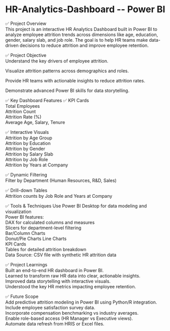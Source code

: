 # HR-Analytics-Dashboard -- Power BI

✅ Project Overview  
This project is an interactive HR Analytics Dashboard built in Power BI to analyze employee attrition trends across dimensions like age, education, gender, salary slab, and job role. The goal is to help HR teams make data-driven decisions to reduce attrition and improve employee retention.  

✅ Project Objective  
Understand the key drivers of employee attrition.  

Visualize attrition patterns across demographics and roles.  

Provide HR teams with actionable insights to reduce attrition rates.  

Demonstrate advanced Power BI skills for data storytelling.  

✅ Key Dashboard Features
✅ KPI Cards  
Total Employees  
Attrition Count  
Attrition Rate (%)  
Average Age, Salary, Tenure  

✅ Interactive Visuals  
Attrition by Age Group  
Attrition by Education  
Attrition by Gender  
Attrition by Salary Slab  
Attrition by Job Role  
Attrition by Years at Company  

✅ Dynamic Filtering  
Filter by Department (Human Resources, R&D, Sales)  

✅ Drill-down Tables  
Attrition counts by Job Role and Years at Company 

✅ Tools & Techniques Use 
Power BI Desktop for data modeling and visualization  
Power BI features:  
DAX for calculated columns and measures  
Slicers for department-level filtering  
Bar/Column Charts  
Donut/Pie Charts 
Line Charts  
KPI Cards  
Tables for detailed attrition breakdown  
Data Source: CSV file with synthetic HR attrition data  

✅ Project Learnings  
Built an end-to-end HR dashboard in Power BI.  
Learned to transform raw HR data into clear, actionable insights.  
Improved data storytelling with interactive visuals.  
Understood the key HR metrics impacting employee retention.   

✅ Future Scope  
Add predictive attrition modeling in Power BI using Python/R integration.  
Include employee satisfaction survey data.  
Incorporate compensation benchmarking vs industry averages.  
Enable role-based access (HR Manager vs Executive views).  
Automate data refresh from HRIS or Excel files.  





